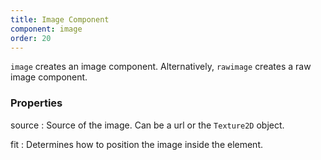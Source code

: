 ```yaml
---
title: Image Component
component: image
order: 20
---
```


`image` creates an image component. Alternatively, `rawimage` creates a raw image component.

### Properties

source
: Source of the image. Can be a url or the `Texture2D` object.

fit
: Determines how to position the image inside the element.
